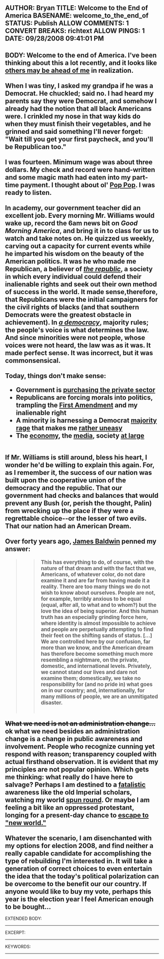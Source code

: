 AUTHOR: Bryan
TITLE: Welcome to the End of America
BASENAME: welcome_to_the_end_of
STATUS: Publish
ALLOW COMMENTS: 1
CONVERT BREAKS: richtext
ALLOW PINGS: 1
DATE: 09/28/2008 09:41:01 PM
-----
BODY:
Welcome to the end of America. I've been thinking about this a lot recently, and it looks like <a href="http://speedbird.wordpress.com/2008/09/11/thoughts-for-an-eleventh-september-alvin-toffler-hirohito-sarah-palin/">others may be ahead of me</a> in realization. <br /><br />When I was tiny, I asked my grandpa if he was a Democrat. He chuckled; said no. I had heard my parents say they were Democrat, and somehow I already had the notion that all black Americans were. I crinkled my nose in that way kids do when they must finish their vegetables, and he grinned and said something I'll never forget: "Wait till you get your first paycheck, and you'll be Republican too."<br /><br />I was fourteen. Minimum wage was about three dollars. My check and record were hand-written and some magic math had eaten into my part-time payment. I thought about ol' <a href="http://www.flickr.com/photos/leftsider/2738468250/">Pop Pop</a>. I was ready to listen.<br /><br />In academy, our government teacher did an excellent job. Every morning Mr. Williams would wake up, record the 6am news bit on <i>Good Morning America</i>, and bring it in to class for us to watch and take notes on. He quizzed us weekly, carving out a capacity for current events while he imparted his wisdom on the beauty of the American politics. It was he who made me Republican, a believer of <a href="http://en.wikipedia.org/wiki/Republicanism_in_the_United_States"><i>the republic</i></a>, a society in which every individual could defend their inalienable rights and seek out their own method of success in the world. It made sense,therefore, that Republicans were the initial campaigners for the civil rights of blacks (and that southern Democrats were the greatest obstacle in achievement). In <i><a href="http://en.wikipedia.org/wiki/Democracy">a democracy</a></i>, majority rules; the people's voice is what determines the law. And since minorities were not people, whose voices were not heard, the law was as it was. It made perfect sense. It was incorrect, but it was commonsensical.<br /><br />Today, things don't make sense:<br /><ul><li>Government is <a href="http://www.chicagotribune.com/business/chi-080928bailout-deal-reached,0,2436591.story">purchasing the private sector</a></li><li>Republicans are forcing morals into politics, trampling the <a href="http://en.wikipedia.org/wiki/First_Amendment">First Amendment</a> and my inalienable right<br /></li><li>A minority is harnessing a Democrat <a href="http://en.wikipedia.org/wiki/Ochlocracy">majority rage</a> that makes me <a href="http://twitter.com/Leftsider/statuses/902513599">rather uneasy</a></li><li>The <a href="http://www.iht.com/articles/2008/08/15/business/15sell.php">economy</a>, the <a href="http://defamer.com/5028841/why-the-racy-new-ad-campaign-for-gossip-girl-will-backfire">media</a>, society <a href="mailto:http://newsblogs.chicagotribune.com/triage/2008/09/father-leaves-n.html">at large</a></li></ul><br />If Mr. Williams is still around, bless his heart, I wonder he'd be willing to explain this again. For, as I remember it, the success of our nation was built upon the cooperative union of the democracy and the republic. That our government had checks and balances that would prevent any Bush (or, perish the thought, Palin) from wrecking up the place if they were a regrettable choice--or the lesser of two evils. That our nation had an American Dream.<br /><br />Over forty years ago, <a href="http://books.google.com/books?id=EWtlAAAACAAJ&amp;dq=inauthor:James+inauthor:A+inauthor:Baldwin&amp;ei=A3LgSJrZK4uWyATd3N38Cw">James Baldwin</a> penned my answer:<br /><blockquote><blockquote><font style="font-size: 0.8em;">This has everything to do, of course, with the nature of that dream and with the fact that we, Americans, of whatever color, do not dare examine it and are far from having made it a reality. There are too many things we do not wish to know about ourselves. People are not, for example, terribly anxious to be equal (equal, after all, to what and to whom?) but the love the idea of being superior. And this human truth has an especially grinding force here, where identity is almost impossible to achieve and people are perpetually attempting to find their feet on the shifting sands of status. [...] We are controlled here by our confusion, far more than we know, and the American dream has therefore become something much more resembling a nightmare, on the private, domestic, and international levels. Privately, we cannot stand our lives and dare not examine them; domestically, we take no responsibility for (and no pride in) what goes on in our country; and, internationally, for many millions of people, we are an unmitigated disaster.</font><br /><br /></blockquote></blockquote><strike>What we need is not an administration change...</strike> ok what we need besides an administration change is a change in public awareness and involvement. People who recognize cunning yet respond with reason; transparency coupled with actual firsthand observation. It is evident that my principles are not popular opinion. Which gets me thinking: what really do I have here to salvage? Perhaps I am destined to a <a href="http://twitter.com/Leftsider/statuses/915177673">fatalistic</a> awareness like the old Imperial scholars, watching my world <a href="http://en.wikipedia.org/wiki/Dynastic_cycle">spun round</a>. Or maybe I am feeling a bit like an oppressed protestant, longing for a present-day chance to <a href="http://harpers.org/archive/2004/10/0080240">escape to "new world."</a><br /><br />Whatever the scenario, I am disenchanted with my options for election 2008, and find neither a really capable candidate for accomplishing the type of rebuilding I'm interested in. It will take a generation of correct choices to even entertain the idea that the today's political polarization can be overcome to the benefit our our country. If anyone would like to buy my vote, perhaps this year is the election year I feel American enough to be bought...<br />
-----
EXTENDED BODY:

-----
EXCERPT:

-----
KEYWORDS:

-----


